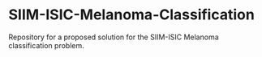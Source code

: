 # SIIM-ISIC-Melanoma-Classification
Repository for a proposed solution for the SIIM-ISIC Melanoma classification problem.
